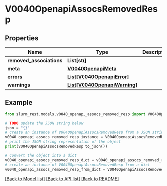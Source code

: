 # V0040OpenapiAssocsRemovedResp


## Properties

Name | Type | Description | Notes
------------ | ------------- | ------------- | -------------
**removed_associations** | **List[str]** |  | 
**meta** | [**V0040OpenapiMeta**](V0040OpenapiMeta.md) |  | [optional] 
**errors** | [**List[V0040OpenapiError]**](V0040OpenapiError.md) |  | [optional] 
**warnings** | [**List[V0040OpenapiWarning]**](V0040OpenapiWarning.md) |  | [optional] 

## Example

```python
from slurm_rest.models.v0040_openapi_assocs_removed_resp import V0040OpenapiAssocsRemovedResp

# TODO update the JSON string below
json = "{}"
# create an instance of V0040OpenapiAssocsRemovedResp from a JSON string
v0040_openapi_assocs_removed_resp_instance = V0040OpenapiAssocsRemovedResp.from_json(json)
# print the JSON string representation of the object
print(V0040OpenapiAssocsRemovedResp.to_json())

# convert the object into a dict
v0040_openapi_assocs_removed_resp_dict = v0040_openapi_assocs_removed_resp_instance.to_dict()
# create an instance of V0040OpenapiAssocsRemovedResp from a dict
v0040_openapi_assocs_removed_resp_from_dict = V0040OpenapiAssocsRemovedResp.from_dict(v0040_openapi_assocs_removed_resp_dict)
```
[[Back to Model list]](../README.md#documentation-for-models) [[Back to API list]](../README.md#documentation-for-api-endpoints) [[Back to README]](../README.md)


